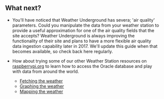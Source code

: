 
## What next?

- You'll have noticed that Weather Underground has severa; 'air quality' parameters. Could you manipulate the data from your weather station to provide a useful approximation for one of the air quality fields that the site accepts? Weather Underground is always improving the functionality of their site and plans to have a more flexible air quality data ingestion capability later in 2017. We'll update this guide when that becomes available, so check back here regularly.

- How about trying some of our other Weather Station resources on [raspberrypi.org](https://raspberrypi.org) to learn how to access the Oracle database and play with data from around the world.
  - [Fetching the weather](https://www.raspberrypi.org/learning/fetching-the-weather/)
  - [Graphing the weather](https://www.raspberrypi.org/learning/graphing-the-weather/)
  - [Mapping the weather](https://www.raspberrypi.org/learning/mapping-the-weather/)
